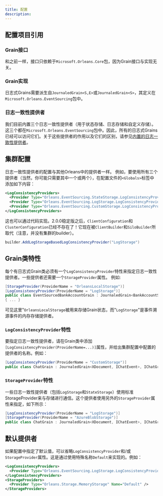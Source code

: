 ```yaml
---
title: 配置
description: 
---
```


## 配置项目引用

### Grain接口

和之前一样，接口只依赖于`Microsoft.Orleans.Core`包，因为Grain接口与实现无关。

### Grain实现
 
日志式Grains需要派生自`JournaledGrain<S,E>`或`JournaledGrain<S>`，其定义在`Microsoft.Orleans.EventSourcing`包中。

### 日志一致性提供者

我们目前内置三个日志一致性提供者（用于状态存储、日志存储和自定义存储）。这三个都在`Microsoft.Orleans.EventSourcing`包中。因此，所有的日志式Grains已经可以访问它们。关于这些提供者的作用以及它们的区别，请参见[内置的日志一致性提供者](log_consistency_providers.md)。

## 集群配置

日志一致性提供者的配置与其他Orleans中的提供者一样。
例如，要使用所有三个提供者（当然，你可能只需要其中一个或两个），在配置文件的`<Globals>`标签中添加如下内容：

```xml
<LogConsistencyProviders>
  <Provider Type="Orleans.EventSourcing.StateStorage.LogConsistencyProvider" Name="StateStorage" />
  <Provider Type="Orleans.EventSourcing.LogStorage.LogConsistencyProvider" Name="LogStorage" />
  <Provider Type="Orleans.EventSourcing.CustomStorage.LogConsistencyProvider" Name="CustomStorage" />
</LogConsistencyProviders>
```

这也可以通过代码实现。2.0.0稳定版之后，`ClientConfiguration`和`ClusterConfiguration`已经不存在了！它现在被`ClientBuilder`和`SiloBuilder`所取代（注意，并没有集群的builder）。

```csharp
builder.AddLogStorageBasedLogConsistencyProvider("LogStorage")
```

## Grain类特性

每个有日志式Grain类必须有一个`LogConsistencyProvider`特性来指定日志一致性提供者。一些提供者还需要一个`StorageProvider`属性。
例如:

```csharp
[StorageProvider(ProviderName = "OrleansLocalStorage")]
[LogConsistencyProvider(ProviderName = "LogStorage")]
public class EventSourcedBankAccountGrain : JournaledGrain<BankAccountState>, IEventSourcedBankAccountGrain
{ ... }
```

可见这里"`OrleansLocalStorage`被用来存储Grain状态，而"`LogStorage`"是事件溯源事件的内存存储提供者。

### `LogConsistencyProvider`特性

要指定日志一致性提供者，请在Grain类中添加`[LogConsistencyProvider(ProviderName=...)]`属性，并给出集群配置中配置的提供者的名称。例如：

```csharp
[LogConsistencyProvider(ProviderName = "CustomStorage")]
public class ChatGrain : JournaledGrain<XDocument, IChatEvent>, IChatGrain, ICustomStorage { ... }
```

### `StorageProvider`特性

一些日志一致性提供者（包括`LogStorage`和`StateStorage`）使用标准StorageProvider来与存储进行通信。这个提供者使用另外的`StorageProvider`属性来指定，如下所示：

```csharp
[LogConsistencyProvider(ProviderName = "LogStorage")]
[StorageProvider(ProviderName = "AzureBlobStorage")]
public class ChatGrain : JournaledGrain<XDocument, IChatEvent>, IChatGrain { ... }
```

## 默认提供者

如果配置中指定了默认值，可以省略`LogConsistencyProvider`和/或`StorageProvider`属性。这是通过使用特殊名称`Default`来实现的。例如：

```xml
<LogConsistencyProviders>
  <Provider Type="Orleans.EventSourcing.LogStorage.LogConsistencyProvider" Name="Default" />
</LogConsistencyProviders>
<StorageProviders>
  <Provider Type="Orleans.Storage.MemoryStorage" Name="Default" />
</StorageProviders>
```


